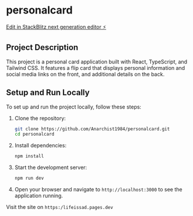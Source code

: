 # personalcard

[Edit in StackBlitz next generation editor ⚡️](https://stackblitz.com/~/github.com/Anarchist1984/personalcard)

## Project Description

This project is a personal card application built with React, TypeScript, and Tailwind CSS. It features a flip card that displays personal information and social media links on the front, and additional details on the back.

## Setup and Run Locally

To set up and run the project locally, follow these steps:

1. Clone the repository:
   ```bash
   git clone https://github.com/Anarchist1984/personalcard.git
   cd personalcard
   ```

2. Install dependencies:
   ```bash
   npm install
   ```

3. Start the development server:
   ```bash
   npm run dev
   ```

4. Open your browser and navigate to `http://localhost:3000` to see the application running.

Visit the site on `https:/lifeissad.pages.dev`
